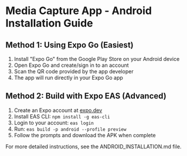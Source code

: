 
# Media Capture App - Android Installation Guide

## Method 1: Using Expo Go (Easiest)
1. Install "Expo Go" from the Google Play Store on your Android device
2. Open Expo Go and create/sign in to an account
3. Scan the QR code provided by the app developer
4. The app will run directly in your Expo Go app

## Method 2: Build with Expo EAS (Advanced)
1. Create an Expo account at [expo.dev](https://expo.dev)
2. Install EAS CLI: `npm install -g eas-cli`
3. Login to your account: `eas login`
4. Run: `eas build -p android --profile preview`
5. Follow the prompts and download the APK when complete

For more detailed instructions, see the ANDROID_INSTALLATION.md file.
